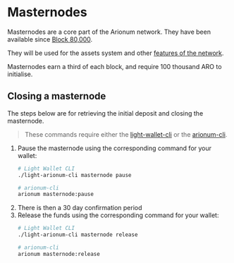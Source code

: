 # Masternodes

Masternodes are a core part of the Arionum network. They have been available since [Block 80,000](../developers/forks.md?id=block-80000-renaissance).

They will be used for the assets system and other [features of the network](../developers/roadmap.md).

Masternodes earn a third of each block, and require 100 thousand ARO to initialise.

## Closing a masternode

The steps below are for retrieving the initial deposit and closing the masternode.

> These commands require either the [light-wallet-cli] or the [arionum-cli].

1. Pause the masternode using the corresponding command for your wallet:
   ```bash
   # Light Wallet CLI
   ./light-arionum-cli masternode pause
   
   # arionum-cli
   arionum masternode:pause
   ```
1. There is then a 30 day confirmation period
1. Release the funds using the corresponding command for your wallet:
   ```bash
   # Light Wallet CLI
   ./light-arionum-cli masternode release
   
   # arionum-cli
   arionum masternode:release
   ```

[light-wallet-cli]: https://github.com/arionum/lightWalletCLI
[arionum-cli]: https://github.com/owenvoke/arionum-cli/releases/latest

